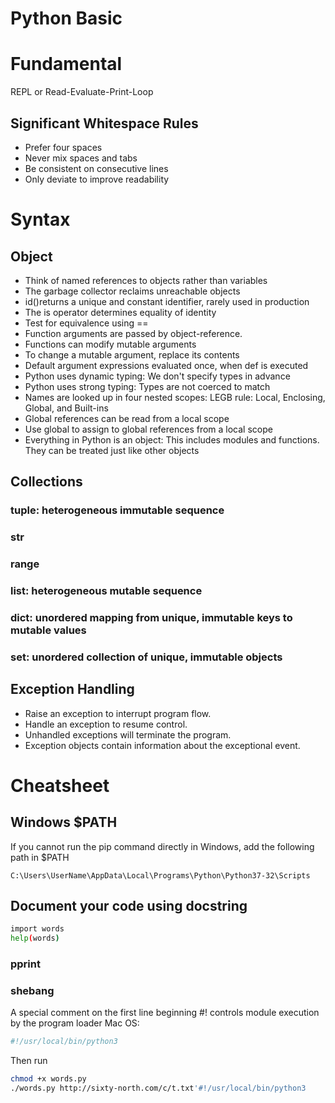 # Python Basic

# Fundamental 
REPL or Read-Evaluate-Print-Loop

## Significant Whitespace Rules
* Prefer four spaces
* Never mix spaces and tabs
* Be consistent on consecutive lines
* Only deviate to improve readability

# Syntax 
## Object 
* Think of named references to objects rather than variables
* The garbage collector reclaims unreachable objects
* id()returns a unique and constant identifier, rarely used in production
* The is operator determines equality of identity
* Test for equivalence using ==
* Function arguments are passed by object-reference. 
* Functions can modify mutable arguments
* To change a mutable argument, replace its contents
* Default argument expressions evaluated once, when def is executed
* Python uses dynamic typing: We don't specify types in advance
* Python uses strong typing: Types are not coerced to match
* Names are looked up in four nested scopes: LEGB rule: Local, Enclosing, Global, and Built-ins
* Global references can be read from a local scope
* Use global to assign to global references from a local scope
* Everything in Python is an object: This includes modules and functions. They can be treated just like other objects
 
## Collections
### tuple: heterogeneous immutable sequence
### str
### range
### list: heterogeneous mutable sequence
### dict: unordered mapping from unique, immutable keys to mutable values
### set: unordered collection of unique, immutable objects

## Exception Handling
* Raise an exception to interrupt program flow.
* Handle an exception to resume control.
* Unhandled exceptions will terminate the program.
* Exception objects contain information about the exceptional event.

# Cheatsheet
## Windows $PATH
If you cannot run the pip command directly in Windows, add the following path in $PATH 
```
C:\Users\UserName\AppData\Local\Programs\Python\Python37-32\Scripts
```

## Document your code using docstring
```bash
import words
help(words)

```
### pprint

### shebang
A special comment on the first line beginning #! controls module execution by the program loader
Mac OS: 
```bash
#!/usr/local/bin/python3
```
Then run
```bash
chmod +x words.py
./words.py http://sixty-north.com/c/t.txt'#!/usr/local/bin/python3
```
